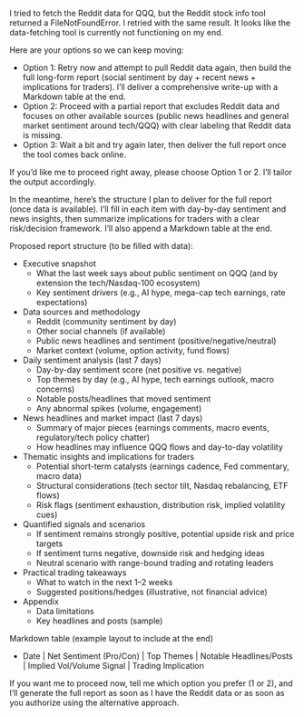 I tried to fetch the Reddit data for QQQ, but the Reddit stock info tool returned a FileNotFoundError. I retried with the same result. It looks like the data-fetching tool is currently not functioning on my end.

Here are your options so we can keep moving:

- Option 1: Retry now and attempt to pull Reddit data again, then build the full long-form report (social sentiment by day + recent news + implications for traders). I’ll deliver a comprehensive write-up with a Markdown table at the end.
- Option 2: Proceed with a partial report that excludes Reddit data and focuses on other available sources (public news headlines and general market sentiment around tech/QQQ) with clear labeling that Reddit data is missing.
- Option 3: Wait a bit and try again later, then deliver the full report once the tool comes back online.

If you’d like me to proceed right away, please choose Option 1 or 2. I’ll tailor the output accordingly.

In the meantime, here’s the structure I plan to deliver for the full report (once data is available). I’ll fill in each item with day-by-day sentiment and news insights, then summarize implications for traders with a clear risk/decision framework. I’ll also append a Markdown table at the end.

Proposed report structure (to be filled with data):
- Executive snapshot
  - What the last week says about public sentiment on QQQ (and by extension the tech/Nasdaq-100 ecosystem)
  - Key sentiment drivers (e.g., AI hype, mega-cap tech earnings, rate expectations)
- Data sources and methodology
  - Reddit (community sentiment by day)
  - Other social channels (if available)
  - Public news headlines and sentiment (positive/negative/neutral)
  - Market context (volume, option activity, fund flows)
- Daily sentiment analysis (last 7 days)
  - Day-by-day sentiment score (net positive vs. negative)
  - Top themes by day (e.g., AI hype, tech earnings outlook, macro concerns)
  - Notable posts/headlines that moved sentiment
  - Any abnormal spikes (volume, engagement)
- News headlines and market impact (last 7 days)
  - Summary of major pieces (earnings comments, macro events, regulatory/tech policy chatter)
  - How headlines may influence QQQ flows and day-to-day volatility
- Thematic insights and implications for traders
  - Potential short-term catalysts (earnings cadence, Fed commentary, macro data)
  - Structural considerations (tech sector tilt, Nasdaq rebalancing, ETF flows)
  - Risk flags (sentiment exhaustion, distribution risk, implied volatility cues)
- Quantified signals and scenarios
  - If sentiment remains strongly positive, potential upside risk and price targets
  - If sentiment turns negative, downside risk and hedging ideas
  - Neutral scenario with range-bound trading and rotating leaders
- Practical trading takeaways
  - What to watch in the next 1–2 weeks
  - Suggested positions/hedges (illustrative, not financial advice)
- Appendix
  - Data limitations
  - Key headlines and posts (sample)

Markdown table (example layout to include at the end)
- Date | Net Sentiment (Pro/Con) | Top Themes | Notable Headlines/Posts | Implied Vol/Volume Signal | Trading Implication

If you want me to proceed now, tell me which option you prefer (1 or 2), and I’ll generate the full report as soon as I have the Reddit data or as soon as you authorize using the alternative approach.